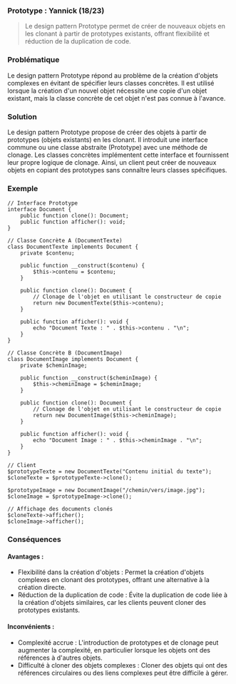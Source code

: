 ### Prototype : Yannick (18/23)

> Le design pattern Prototype permet de créer de nouveaux objets en les clonant à partir de prototypes existants, offrant flexibilité et réduction de la duplication de code.

### Problématique

Le design pattern Prototype répond au problème de la création d'objets complexes en évitant de spécifier leurs classes concrètes. Il est utilisé lorsque la création d'un nouvel objet nécessite une copie d'un objet existant, mais la classe concrète de cet objet n'est pas connue à l'avance.

### Solution

Le design pattern Prototype propose de créer des objets à partir de prototypes (objets existants) en les clonant. Il introduit une interface commune ou une classe abstraite (Prototype) avec une méthode de clonage. Les classes concrètes implémentent cette interface et fournissent leur propre logique de clonage. Ainsi, un client peut créer de nouveaux objets en copiant des prototypes sans connaître leurs classes spécifiques.

### Exemple

```
// Interface Prototype
interface Document {
    public function clone(): Document;
    public function afficher(): void;
}

// Classe Concrète A (DocumentTexte)
class DocumentTexte implements Document {
    private $contenu;

    public function __construct($contenu) {
        $this->contenu = $contenu;
    }

    public function clone(): Document {
        // Clonage de l'objet en utilisant le constructeur de copie
        return new DocumentTexte($this->contenu);
    }

    public function afficher(): void {
        echo "Document Texte : " . $this->contenu . "\n";
    }
}

// Classe Concrète B (DocumentImage)
class DocumentImage implements Document {
    private $cheminImage;

    public function __construct($cheminImage) {
        $this->cheminImage = $cheminImage;
    }

    public function clone(): Document {
        // Clonage de l'objet en utilisant le constructeur de copie
        return new DocumentImage($this->cheminImage);
    }

    public function afficher(): void {
        echo "Document Image : " . $this->cheminImage . "\n";
    }
}

// Client
$prototypeTexte = new DocumentTexte("Contenu initial du texte");
$cloneTexte = $prototypeTexte->clone();

$prototypeImage = new DocumentImage("/chemin/vers/image.jpg");
$cloneImage = $prototypeImage->clone();

// Affichage des documents clonés
$cloneTexte->afficher();
$cloneImage->afficher();
```

### Conséquences

#### Avantages :

- Flexibilité dans la création d'objets : Permet la création d'objets complexes en clonant des prototypes, offrant une alternative à la création directe.
- Réduction de la duplication de code : Évite la duplication de code liée à la création d'objets similaires, car les clients peuvent cloner des prototypes existants.

#### Inconvénients :

- Complexité accrue : L'introduction de prototypes et de clonage peut augmenter la complexité, en particulier lorsque les objets ont des références à d'autres objets.
- Difficulté à cloner des objets complexes : Cloner des objets qui ont des références circulaires ou des liens complexes peut être difficile à gérer.